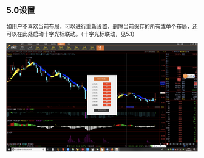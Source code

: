 ## 5.0设置

如用户不喜欢当前布局，可以进行重新设置，删除当前保存的所有或单个布局，还可以在此处启动十字光标联动。（十字光标联动，见5.1）

![](/assets/hld_setting.png)

